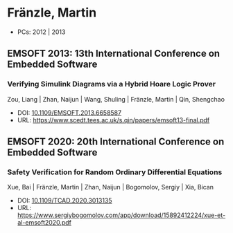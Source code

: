 # Fränzle, Martin

* PCs: 2012 | 2013

## EMSOFT 2013: 13th International Conference on Embedded Software

### Verifying Simulink Diagrams via a Hybrid Hoare Logic Prover
Zou, Liang | Zhan, Naijun | Wang, Shuling | Fränzle, Martin | Qin, Shengchao
* DOI: [10.1109/EMSOFT.2013.6658587](https://doi.org/10.1109/EMSOFT.2013.6658587)
* URL: <https://www.scedt.tees.ac.uk/s.qin/papers/emsoft13-final.pdf>

## EMSOFT 2020: 20th International Conference on Embedded Software

### Safety Verification for Random Ordinary Differential Equations
Xue, Bai | Fränzle, Martin | Zhan, Naijun | Bogomolov, Sergiy | Xia, Bican
* DOI: [10.1109/TCAD.2020.3013135](https://doi.org/10.1109/TCAD.2020.3013135)
* URL: <https://www.sergiybogomolov.com/app/download/15892412224/xue-et-al-emsoft2020.pdf>

